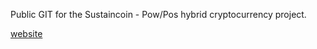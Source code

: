 Public GIT for the Sustaincoin - Pow/Pos hybrid cryptocurrency project.

<a href="https://sustaincoin.com">website</a>

